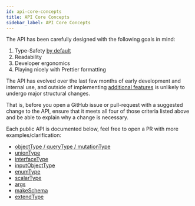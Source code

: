 ```yaml
---
id: api-core-concepts
title: API Core Concepts
sidebar_label: API Core Concepts
---
```


The API has been carefully designed with the following goals in mind:

1. Type-Safety [by default](type-generation.md)
1. Readability
1. Developer ergonomics
1. Playing nicely with Prettier formatting

The API has evolved over the last few months of early development and internal use, and outside of implementing [additional features](future-features.md) is unlikely to undergo major structural changes.

That is, before you open a GitHub issue or pull-request with a suggested change to the API, ensure that it meets all four of those criteria listed above and be able to explain why a change is necessary.

Each public API is documented below, feel free to open a PR with more examples/clarification:

- [objectType / queryType / mutationType](api-objectType.md)
- [unionType](api-unionType.md)
- [interfaceType](api-interfaceType.md)
- [inputObjectType](api-inputObjectType.md)
- [enumType](api-enumType.md)
- [scalarType](api-scalarType.md)
- [args](api-args.md)
- [makeSchema](api-makeSchema.md)
- [extendType](api-extendType.md)
